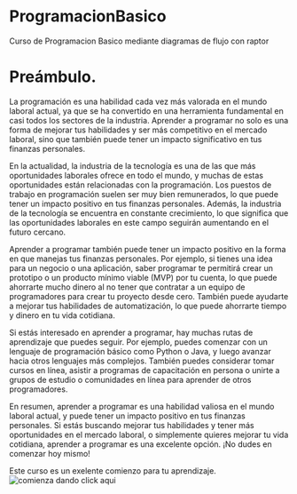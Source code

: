 # ProgramacionBasico
Curso de Programacion Basico mediante diagramas de flujo con raptor

# Preámbulo.
La programación es una habilidad cada vez más valorada en el mundo laboral actual, ya que se ha convertido en una herramienta fundamental en casi todos los sectores de la industria. Aprender a programar no solo es una forma de mejorar tus habilidades y ser más competitivo en el mercado laboral, sino que también puede tener un impacto significativo en tus finanzas personales.

En la actualidad, la industria de la tecnología es una de las que más oportunidades laborales ofrece en todo el mundo, y muchas de estas oportunidades están relacionadas con la programación. Los puestos de trabajo en programación suelen ser muy bien remunerados, lo que puede tener un impacto positivo en tus finanzas personales. Además, la industria de la tecnología se encuentra en constante crecimiento, lo que significa que las oportunidades laborales en este campo seguirán aumentando en el futuro cercano.

Aprender a programar también puede tener un impacto positivo en la forma en que manejas tus finanzas personales. Por ejemplo, si tienes una idea para un negocio o una aplicación, saber programar te permitirá crear un prototipo o un producto mínimo viable (MVP) por tu cuenta, lo que puede ahorrarte mucho dinero al no tener que contratar a un equipo de programadores para crear tu proyecto desde cero. También puede ayudarte a mejorar tus habilidades de automatización, lo que puede ahorrarte tiempo y dinero en tu vida cotidiana.

Si estás interesado en aprender a programar, hay muchas rutas de aprendizaje que puedes seguir. Por ejemplo, puedes comenzar con un lenguaje de programación básico como Python o Java, y luego avanzar hacia otros lenguajes más complejos. También puedes considerar tomar cursos en línea, asistir a programas de capacitación en persona o unirte a grupos de estudio o comunidades en línea para aprender de otros programadores.

En resumen, aprender a programar es una habilidad valiosa en el mundo laboral actual, y puede tener un impacto positivo en tus finanzas personales. Si estás buscando mejorar tus habilidades y tener más oportunidades en el mercado laboral, o simplemente quieres mejorar tu vida cotidiana, aprender a programar es una excelente opción. ¡No dudes en comenzar hoy mismo!

Este curso es un exelente comienzo para tu aprendizaje.
![comienza dando click aqui](https://medium.com/@elmerdazamindiola/curso-de-programación-básico-clase-1-c6e0829b8b14)
